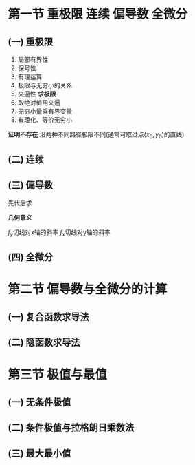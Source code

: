 # 第一节 重极限 连续 偏导数 全微分

## (一) 重极限

1. 局部有界性
2. 保号性
3. 有理运算
4. 极限与无穷小的关系
5. 夹逼性
**求极限**
1. 取绝对值用夹逼
2. 无穷小量乘有界变量
3. 有理化、等价无穷小

**证明不存在**
沿两种不同路径极限不同(通常可取过点($x_0,y_0$)的直线)

## (二) 连续

## (三) 偏导数

先代后求

**几何意义**

$f_y$切线对x轴的斜率
$f_x$切线对y轴的斜率

## (四) 全微分


# 第二节 偏导数与全微分的计算

## (一) 复合函数求导法

## (二) 隐函数求导法

# 第三节 极值与最值

## (一) 无条件极值


## (二) 条件极值与拉格朗日乘数法

## (三) 最大最小值